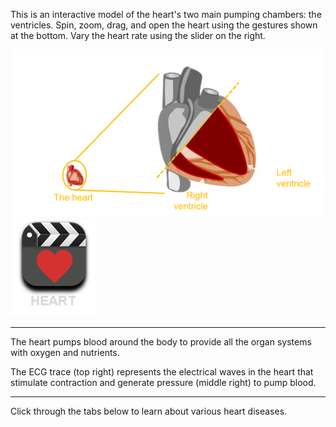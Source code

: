 
This is an interactive model of the heart's two main pumping chambers: the ventricles. Spin, zoom, drag, and open the heart using the gestures shown at the bottom. Vary the heart rate using the slider on the right. 

![schematic](img/schematic.png) 
<a href="#video-div" data-play="video">
  <img id="healthy" src="img/heart-video.png" class="video-icon"/>
</a>

---

The heart pumps blood around the body to provide all the organ systems with oxygen and nutrients.

The ECG trace (top right) represents the electrical waves in the heart that stimulate contraction and generate pressure (middle right) to pump blood.
- - -
Click through the tabs below to learn about various heart diseases.


